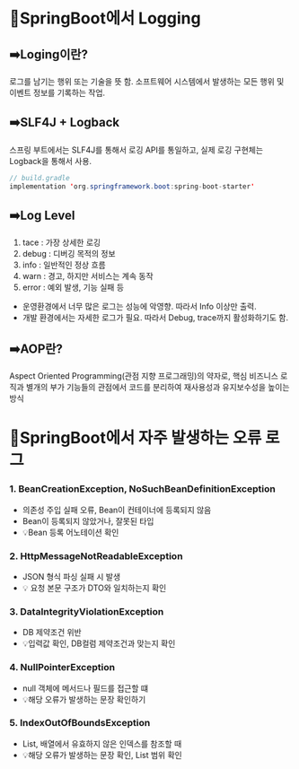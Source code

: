 # 📌SpringBoot에서 Logging

## ➡️Loging이란?

로그를 남기는 행위 또는 기술을 뜻 함. 소프트웨어 시스템에서 발생하는 모든 행위 및 이벤트 정보를 기록하는 작업.

## ➡️SLF4J + Logback

스프링 부트에서는 SLF4J를 통해서 로깅 API를 통일하고, 실제 로깅 구현체는 Logback을 통해서 사용.

```java
// build.gradle
implementation 'org.springframework.boot:spring-boot-starter'
```

## ➡️Log Level

1. tace : 가장 상세한 로깅
2. debug : 디버깅 목적의 정보
3. info : 일반적인 정상 흐름
4. warn : 경고, 하지만 서비스는 계속 동작
5. error : 예외 발생, 기능 실패 등

* 운영환경에서 너무 많은 로그는 성능에 악영향. 따라서 Info 이상만 출력.
* 개발 환경에서는 자세한 로그가 필요. 따라서 Debug, trace까지 활성화하기도 함.

## ➡️AOP란?

Aspect Oriented Programming(관점 지향 프로그래밍)의 약자로,
핵심 비즈니스 로직과 별개의 부가 기능들의 관점에서 코드를 분리하여 재사용성과 유지보수성을 높이는 방식

# 📌SpringBoot에서 자주 발생하는 오류 로그

### 1. BeanCreationException, NoSuchBeanDefinitionException

- 의존성 주입 실패 오류, Bean이 컨테이너에 등록되지 않음
- Bean이 등록되지 않았거나, 잘못된 타입
- 💡Bean 등록 어노테이션 확인

### 2. HttpMessageNotReadableException

- JSON 형식 파싱 실패 시 발생
- 💡 요청 본문 구조가 DTO와 일치하는지 확인

### 3. DataIntegrityViolationException

- DB 제약조건 위반
- 💡입력값 확인, DB컬럼 제약조건과 맞는지 확인

### 4. NullPointerException

- null 객체에 메서드나 필드를 접근할 떄
- 💡해당 오류가 발생하는 문장 확인하기

### 5. IndexOutOfBoundsException

- List, 배열에서 유효하지 않은 인덱스를 참조할 때
- 💡해당 오류가 발생하는 문장 확인, List 범위 확인